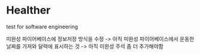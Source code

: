 # Healther
test for software engineering


미완성
파이어베이스에 정보저장 방식을 수정 -> 아직 미완성
파이어베이스에서 운동한 날짜를 가져와 달력에 표시하는 것 -> 아직 미완성
주석 좀 더 추가해야함
